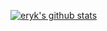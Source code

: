 [![eryk's github stats](https://github-readme-stats.vercel.app/api?username=eryk)](https://github.com/eryk/github-readme-stats)
